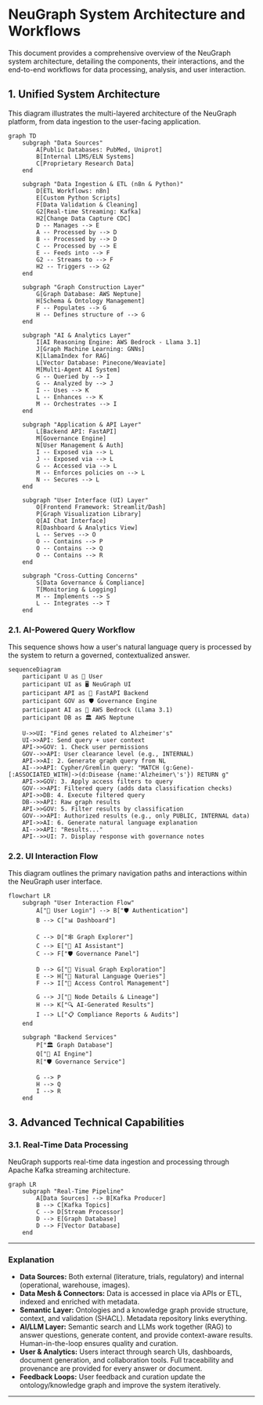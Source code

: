 # NeuGraph System Architecture and Workflows

This document provides a comprehensive overview of the NeuGraph system architecture, detailing the components, their interactions, and the end-to-end workflows for data processing, analysis, and user interaction.

## 1. Unified System Architecture

This diagram illustrates the multi-layered architecture of the NeuGraph platform, from data ingestion to the user-facing application.

```mermaid
graph TD
    subgraph "Data Sources"
        A[Public Databases: PubMed, Uniprot]
        B[Internal LIMS/ELN Systems]
        C[Proprietary Research Data]
    end

    subgraph "Data Ingestion & ETL (n8n & Python)"
        D[ETL Workflows: n8n]
        E[Custom Python Scripts]
        F[Data Validation & Cleaning]
        G2[Real-time Streaming: Kafka]
        H2[Change Data Capture CDC]
        D -- Manages --> E
        A -- Processed by --> D
        B -- Processed by --> D
        C -- Processed by --> E
        E -- Feeds into --> F
        G2 -- Streams to --> F
        H2 -- Triggers --> G2
    end

    subgraph "Graph Construction Layer"
        G[Graph Database: AWS Neptune]
        H[Schema & Ontology Management]
        F -- Populates --> G
        H -- Defines structure of --> G
    end

    subgraph "AI & Analytics Layer"
        I[AI Reasoning Engine: AWS Bedrock - Llama 3.1]
        J[Graph Machine Learning: GNNs]
        K[LlamaIndex for RAG]
        L[Vector Database: Pinecone/Weaviate]
        M[Multi-Agent AI System]
        G -- Queried by --> I
        G -- Analyzed by --> J
        I -- Uses --> K
        L -- Enhances --> K
        M -- Orchestrates --> I
    end

    subgraph "Application & API Layer"
        L[Backend API: FastAPI]
        M[Governance Engine]
        N[User Management & Auth]
        I -- Exposed via --> L
        J -- Exposed via --> L
        G -- Accessed via --> L
        M -- Enforces policies on --> L
        N -- Secures --> L
    end

    subgraph "User Interface (UI) Layer"
        O[Frontend Framework: Streamlit/Dash]
        P[Graph Visualization Library]
        Q[AI Chat Interface]
        R[Dashboard & Analytics View]
        L -- Serves --> O
        O -- Contains --> P
        O -- Contains --> Q
        O -- Contains --> R
    end

    subgraph "Cross-Cutting Concerns"
        S[Data Governance & Compliance]
        T[Monitoring & Logging]
        M -- Implements --> S
        L -- Integrates --> T
    end
```

### 2.1. AI-Powered Query Workflow

This sequence shows how a user's natural language query is processed by the system to return a governed, contextualized answer.

```mermaid
sequenceDiagram
    participant U as 👤 User
    participant UI as 🖥️ NeuGraph UI
    participant API as 🔌 FastAPI Backend
    participant GOV as 🛡️ Governance Engine
    participant AI as 🤖 AWS Bedrock (Llama 3.1)
    participant DB as 🏛️ AWS Neptune

    U->>UI: "Find genes related to Alzheimer's"
    UI->>API: Send query + user context
    API->>GOV: 1. Check user permissions
    GOV-->>API: User clearance level (e.g., INTERNAL)
    API->>AI: 2. Generate graph query from NL
    AI-->>API: Cypher/Gremlin query: "MATCH (g:Gene)-[:ASSOCIATED_WITH]->(d:Disease {name:'Alzheimer\'s'}) RETURN g"
    API->>GOV: 3. Apply access filters to query
    GOV-->>API: Filtered query (adds data classification checks)
    API->>DB: 4. Execute filtered query
    DB-->>API: Raw graph results
    API->>GOV: 5. Filter results by classification
    GOV-->>API: Authorized results (e.g., only PUBLIC, INTERNAL data)
    API->>AI: 6. Generate natural language explanation
    AI-->>API: "Results..."
    API-->>UI: 7. Display response with governance notes
```

### 2.2. UI Interaction Flow

This diagram outlines the primary navigation paths and interactions within the NeuGraph user interface.

```mermaid
flowchart LR
    subgraph "User Interaction Flow"
        A["👤 User Login"] --> B["🛡️ Authentication"]
        B --> C["📊 Dashboard"]

        C --> D["🕸️ Graph Explorer"]
        C --> E["🤖 AI Assistant"]
        C --> F["🛡️ Governance Panel"]

        D --> G["🎨 Visual Graph Exploration"]
        E --> H["💬 Natural Language Queries"]
        F --> I["👥 Access Control Management"]

        G --> J["📄 Node Details & Lineage"]
        H --> K["🔍 AI-Generated Results"]
        I --> L["📋 Compliance Reports & Audits"]
    end

    subgraph "Backend Services"
        P["🏛️ Graph Database"]
        Q["🤖 AI Engine"]
        R["🛡️ Governance Service"]

        G --> P
        H --> Q
        I --> R
    end
```

## 3. Advanced Technical Capabilities

### 3.1. Real-Time Data Processing

NeuGraph supports real-time data ingestion and processing through Apache Kafka streaming architecture.

```mermaid
graph LR
    subgraph "Real-Time Pipeline"
        A[Data Sources] --> B[Kafka Producer]
        B --> C[Kafka Topics]
        C --> D[Stream Processor]
        D --> E[Graph Database]
        D --> F[Vector Database]
    end
```
---

### Explanation

- **Data Sources:** Both external (literature, trials, regulatory) and internal (operational, warehouse, images).
- **Data Mesh & Connectors:** Data is accessed in place via APIs or ETL, indexed and enriched with metadata.
- **Semantic Layer:** Ontologies and a knowledge graph provide structure, context, and validation (SHACL). Metadata repository links everything.
- **AI/LLM Layer:** Semantic search and LLMs work together (RAG) to answer questions, generate content, and provide context-aware results. Human-in-the-loop ensures quality and curation.
- **User & Analytics:** Users interact through search UIs, dashboards, document generation, and collaboration tools. Full traceability and provenance are provided for every answer or document.
- **Feedback Loops:** User feedback and curation update the ontology/knowledge graph and improve the system iteratively.


---
